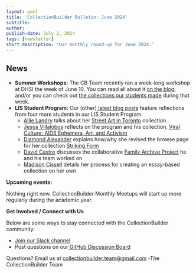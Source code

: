 ```yaml
---
layout: post
title: 'CollectionBuilder Bulletin: June 2024'
subtitle:
author: 
publish-date: July 2, 2024
tags: [newsletter]
short_description: 'Our monthly round-up for June 2024.'
---
```


## News

- **Summer Workshops:** The CB Team recently ran a week-long workshop at DHSI the week of June 10. You can read all about it [on the blog](https://collectionbuilder.github.io/2024-06-27-dhsi-2024/), and/or you can check out [the collections our students made](https://collectionbuilder.github.io/dhsi2024-share/) during that week. 
- **LIS Student Program:** Our (other)[ latest blog posts](https://collectionbuilder.github.io/blog/) feature reflections from four more students in our LIS Student Program:
    * [Allie Landry](https://collectionbuilder.github.io/2024-06-03-student-reflection-allie-landry/) talks about her [Street Art in Toronto](https://collectionbuilder-lis.github.io/toronto-street-art/) collection.
    * [Jesus Villalobos](https://collectionbuilder.github.io/2024-06-21-student-reflection-jesus-villalobos/) reflects on the program and his collection, [Viral Culture: AIDS Ephemera, Art, and Activism](https://collectionbuilder-lis.github.io/viral-culture/)  
    * [Diamond Alexander](https://collectionbuilder.github.io/2024-06-24-student-reflection-diamond-alexander/) explains how/why she revised the browse page for her collection [Striking Form](https://collectionbuilder-lis.github.io/striking-form/)
    * [David Castro](https://collectionbuilder.github.io/2024-06-27-student-reflection-david-castro/) discusses the collaborative [Family Archive Project](https://collectionbuilder-lis.github.io/family-archive-project/) he and his team worked on
    * [Madison Cissell](https://collectionbuilder.github.io/2024-06-27-student-reflection-madison-cissell/) details her process for creating an essay-based collection on her own

**Upcoming events:**

Nothing right now. CollectionBuilder Monthly Meetups</span> will start up more regularly during the academic year.

**Get Involved / Connect with Us**

Below are some ways to stay connected with the CollectionBuilder community:



* [Join our Slack channel](https://forms.gle/GVb7STSWyq2tto3NA)
* Post questions on our[ GitHub Discussion Board](https://github.com/orgs/CollectionBuilder/discussions)

Questions? Email us at <span style="text-decoration:underline;">collectionbuilder.team@gmail.com</span>
-The CollectionBuilder Team